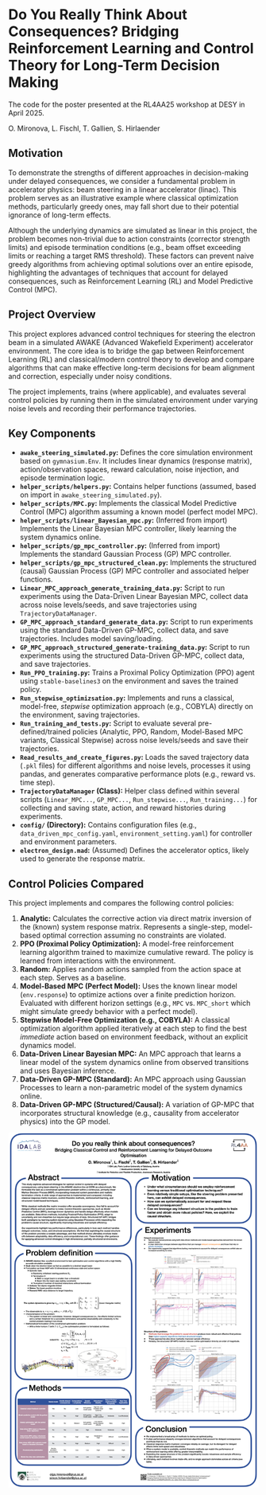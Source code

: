 # Do You Really Think About Consequences? Bridging Reinforcement Learning and Control Theory for Long-Term Decision Making

The code for the poster presented at the RL4AA25 workshop at DESY in April 2025.

O. Mironova, L. Fischl, T. Gallien, S. Hirlaender

## Motivation

To demonstrate the strengths of different approaches in decision-making under delayed consequences, we consider a fundamental problem in accelerator physics: beam steering in a linear accelerator (linac). This problem serves as an illustrative example where classical optimization methods, particularly greedy ones, may fall short due to their potential ignorance of long-term effects.

Although the underlying dynamics are simulated as linear in this project, the problem becomes non-trivial due to action constraints (corrector strength limits) and episode termination conditions (e.g., beam offset exceeding limits or reaching a target RMS threshold). These factors can prevent naive greedy algorithms from achieving optimal solutions over an entire episode, highlighting the advantages of techniques that account for delayed consequences, such as Reinforcement Learning (RL) and Model Predictive Control (MPC).

## Project Overview

This project explores advanced control techniques for steering the electron beam in a simulated AWAKE (Advanced Wakefield Experiment) accelerator environment. The core idea is to bridge the gap between Reinforcement Learning (RL) and classical/modern control theory to develop and compare algorithms that can make effective long-term decisions for beam alignment and correction, especially under noisy conditions.

The project implements, trains (where applicable), and evaluates several control policies by running them in the simulated environment under varying noise levels and recording their performance trajectories.

## Key Components

*   **`awake_steering_simulated.py`:** Defines the core simulation environment based on `gymnasium.Env`. It includes linear dynamics (response matrix), action/observation spaces, reward calculation, noise injection, and episode termination logic.
*   **`helper_scripts/helpers.py`:** Contains helper functions (assumed, based on import in `awake_steering_simulated.py`).
*   **`helper_scripts/MPC.py`:** Implements the classical Model Predictive Control (MPC) algorithm assuming a known model (perfect model MPC).
*   **`helper_scripts/linear_Bayesian_mpc.py`:** (Inferred from import) Implements the Linear Bayesian MPC controller, likely learning the system dynamics online.
*   **`helper_scripts/gp_mpc_controller.py`:** (Inferred from import) Implements the standard Gaussian Process (GP) MPC controller.
*   **`helper_scripts/gp_mpc_structured_clean.py`:** Implements the structured (causal) Gaussian Process (GP) MPC controller and associated helper functions.
*   **`Linear_MPC_approach_generate_training_data.py`:** Script to run experiments using the Data-Driven Linear Bayesian MPC, collect data across noise levels/seeds, and save trajectories using `TrajectoryDataManager`.
*   **`GP_MPC_approach_standard_generate_data.py`:** Script to run experiments using the standard Data-Driven GP-MPC, collect data, and save trajectories. Includes model saving/loading.
*   **`GP_MPC_approach_structured_generate-training_data.py`:** Script to run experiments using the structured Data-Driven GP-MPC, collect data, and save trajectories.
*   **`Run_PPO_training.py`:** Trains a Proximal Policy Optimization (PPO) agent using `stable-baselines3` on the environment and saves the trained policy.
*   **`Run_stepwise_optimizsation.py`:** Implements and runs a classical, model-free, *stepwise* optimization approach (e.g., COBYLA) directly on the environment, saving trajectories.
*   **`Run_training_and_tests.py`:** Script to evaluate several pre-defined/trained policies (Analytic, PPO, Random, Model-Based MPC variants, Classical Stepwise) across noise levels/seeds and save their trajectories.
*   **`Read_results_and_create_figures.py`:** Loads the saved trajectory data (`.pkl` files) for different algorithms and noise levels, processes it using pandas, and generates comparative performance plots (e.g., reward vs. time step).
*   **`TrajectoryDataManager` (Class):** Helper class defined within several scripts (`Linear_MPC...`, `GP_MPC...`, `Run_stepwise...`, `Run_training...`) for collecting and saving state, action, and reward histories during experiments.
*   **`config/` (Directory):** Contains configuration files (e.g., `data_driven_mpc_config.yaml`, `environment_setting.yaml`) for controller and environment parameters.
*   **`electron_design.mad`:** (Assumed) Defines the accelerator optics, likely used to generate the response matrix.

## Control Policies Compared

This project implements and compares the following control policies:

1.  **Analytic:** Calculates the corrective action via direct matrix inversion of the (known) system response matrix. Represents a single-step, model-based optimal correction assuming no constraints are violated.
2.  **PPO (Proximal Policy Optimization):** A model-free reinforcement learning algorithm trained to maximize cumulative reward. The policy is learned from interactions with the environment.
3.  **Random:** Applies random actions sampled from the action space at each step. Serves as a baseline.
4.  **Model-Based MPC (Perfect Model):** Uses the known linear model (`env.response`) to optimize actions over a finite prediction horizon. Evaluated with different horizon settings (e.g., `MPC` vs. `MPC_short` which might simulate greedy behavior with a perfect model).
5.  **Stepwise Model-Free Optimization (e.g., COBYLA):** A classical optimization algorithm applied iteratively at each step to find the best *immediate* action based on environment feedback, without an explicit dynamics model.
6.  **Data-Driven Linear Bayesian MPC:** An MPC approach that learns a linear model of the system dynamics online from observed transitions and uses Bayesian inference.
7.  **Data-Driven GP-MPC (Standard):** An MPC approach using Gaussian Processes to learn a non-parametric model of the system dynamics online.
8.  **Data-Driven GP-MPC (Structured/Causal):** A variation of GP-MPC that incorporates structural knowledge (e.g., causality from accelerator physics) into the GP model.


![Poster_RL4AA_2025_Do_you_really_think_about_consequences_poster.png](Poster_RL4AA_2025_Do_you_really_think_about_consequences_poster.png)